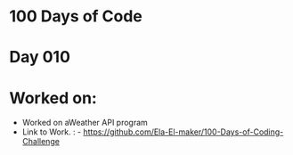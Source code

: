 # 100 Days of Code

# Day 010
# Worked on:
- Worked on aWeather API program 
- Link to Work. : - https://github.com/Ela-El-maker/100-Days-of-Coding-Challenge